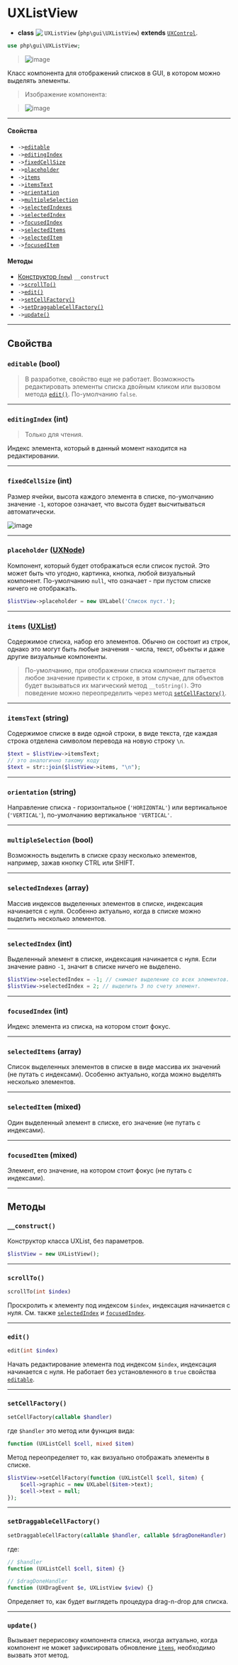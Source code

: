 # UXListView

- **class** <img src="https://cloud.githubusercontent.com/assets/1113915/22550060/51eff8da-e95f-11e6-938b-ea2deb34aa2b.png" align="top" /> `UXListView` (`php\gui\UXListView`) **extends** [`UXControl`](UXControl).
```php
use php\gui\UXListView;
```

> ![image](https://cloud.githubusercontent.com/assets/1113915/22548733/f102a79e-e958-11e6-8c69-a59221f9ffe6.png)

Класс компонента для отображений списков в GUI, в котором можно выделять элементы.

> Изображение компонента:

> ![image](https://cloud.githubusercontent.com/assets/1113915/22548679/b09d9cae-e958-11e6-8914-adee0cf8c2e3.png)

---

#### Свойства
- `->`[`editable`](#editable-bool)
- `->`[`editingIndex`](#editingindex-int)
- `->`[`fixedCellSize`](#fixedcellsize-double)
- `->`[`placeholder`](#placeholder-uxnode)
- `->`[`items`](#items-uxlist)
- `->`[`itemsText`](#itemstext-string)
- `->`[`orientation`](#orientation-string)
- `->`[`multipleSelection`](#multipleselection-bool)
- `->`[`selectedIndexes`](#selectedindexes-array)
- `->`[`selectedIndex`](#selectedindex-int)
- `->`[`focusedIndex`](#focusedindex-int)
- `->`[`selectedItems`](#selecteditems-array)
- `->`[`selectedItem`](#selecteditem-mixed)
- `->`[`focusedItem`](#focuseditem-mixed)

#### Методы
- [Конструктор (`new`)](#__construct) `__construct`
- `->`[`scrollTo()`](#scrollto)
- `->`[`edit()`](#edit)
- `->`[`setCellFactory()`](#setcellfactory)
- `->`[`setDraggableCellFactory()`](#setdraggablecellfactory)
- `->`[`update()`](#update)

---

## Свойства

### `editable` (bool)
> В разработке, свойство еще не работает.
Возможность редактировать элементы списка двойным кликом или вызовом метода [`edit()`](#edit). По-умолчанию `false`.

---

### `editingIndex` (int)
> Только для чтения.

Индекс элемента, который в данный момент находится на редактировании.

---

### `fixedCellSize` (int)
Размер ячейки, высота каждого элемента в списке, по-умолчанию значение `-1`, которое означает, что высота будет высчитываться автоматически.

![image](https://cloud.githubusercontent.com/assets/1113915/22548914/e3b8a9ca-e959-11e6-974e-ada27a99b7de.png)

---

### `placeholder` ([UXNode](UXNode))
Компонент, который будет отображаться если список пустой. Это может быть что угодно, картинка, кнопка, любой визуальный компонент. По-умолчанию `null`, что означает - при пустом списке ничего не отображать.

```php
$listView->placeholder = new UXLabel('Список пуст.');
```

---

### `items` ([UXList](UXList))
Содержимое списка, набор его элементов. Обычно он состоит из строк, однако это могут быть любые значения - числа, текст, объекты и даже другие визуальные компоненты. 

> По-умолчанию, при отображении списка компонент пытается любое значение привести к строке, в этом случае, для объектов будет вызываться их магический метод `__toString()`. Это поведение можно переопределить через метод [`setCellFactory()`](#setcellfactory).

---

### `itemsText` (string)
Содержимое списке в виде одной строки, в виде текста, где каждая строка отделена символом перевода на новую строку `\n`.
```php
$text = $listView->itemsText;
// это аналогично такому коду
$text = str::join($listView->items, "\n");
```

---

### `orientation` (string)
Направление списка - горизонтальное (`'HORIZONTAL'`) или вертикальное (`'VERTICAL'`), по-умолчанию вертикальное `'VERTICAL'`.

---

### `multipleSelection` (bool)
Возможность выделить в списке сразу несколько элементов, например, зажав кнопку CTRL или SHIFT.

---

### `selectedIndexes` (array)
Массив индексов выделенных элементов в списке, индексация начинается с нуля. Особенно актуально, когда в списке можно выделить несколько элементов.

---

### `selectedIndex` (int)
Выделенный элемент в списке, индексация начинается с нуля. Если значение равно `-1`, значит в списке ничего не выделено.
```php
$listView->selectedIndex = -1; // снимает выделение со всех элементов.
$listView->selectedIndex = 2; // выделить 3 по счету элемент.
```

---

### `focusedIndex` (int)
Индекс элемента из списка, на котором стоит фокус.

---

### `selectedItems` (array)
Список выделенных элементов в списке в виде массива их значений (не путать с индексами). Особенно актуально, когда можно выделять несколько элементов.

---

### `selectedItem` (mixed)
Один выделенный элемент в списке, его значение (не путать с индексами).

---

### `focusedItem` (mixed)
Элемент, его значение, на котором стоит фокус (не путать с индексами).

---

## Методы

### `__construct()`
Конструктор класса UXList, без параметров.
```php
$listView = new UXListView();
```

---

### `scrollTo()`
```php
scrollTo(int $index)
```
Проскролить к элементу под индексом `$index`, индексация начинается с нуля. См. также [`selectedIndex`](#selectedindex-int) и [`focusedIndex`](#focusedindex-int).

---

### `edit()`
```php
edit(int $index)
```
Начать редактирование элемента под индексом `$index`, индексация начинается с нуля. Не работает без установленного в `true` свойства [`editable`](#editable-bool).

---

### `setCellFactory()`
```php
setCellFactory(callable $handler)
```
где `$handler` это метод или функция вида:
```php
function (UXListCell $cell, mixed $item)
```

Метод переопределяет то, как визуально отображать элементы в списке.

```php
$listView->setCellFactory(function (UXListCell $cell, $item) {
    $cell->graphic = new UXLabel($item->text);
    $cell->text = null;
});
```

---

### `setDraggableCellFactory()`
```php
setDraggableCellFactory(callable $handler, callable $dragDoneHandler)
```
где:
```php
// $handler 
function (UXListCell $cell, $item) {}

// $dragDoneHandler
function (UXDragEvent $e, UXListView $view) {}
```
Определяет то, как будет выглядеть процедура drag-n-drop для списка.

---

### `update()`
Вызывает перерисовку компонента списка, иногда актуально, когда компонент не может зафиксировать обновление [`items`](#items), необходимо вызвать этот метод.
